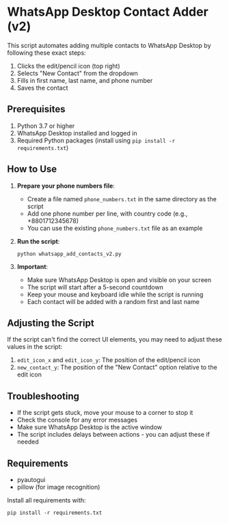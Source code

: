 # WhatsApp Desktop Contact Adder (v2)

This script automates adding multiple contacts to WhatsApp Desktop by following these exact steps:
1. Clicks the edit/pencil icon (top right)
2. Selects "New Contact" from the dropdown
3. Fills in first name, last name, and phone number
4. Saves the contact

## Prerequisites

1. Python 3.7 or higher
2. WhatsApp Desktop installed and logged in
3. Required Python packages (install using `pip install -r requirements.txt`)

## How to Use

1. **Prepare your phone numbers file**:
   - Create a file named `phone_numbers.txt` in the same directory as the script
   - Add one phone number per line, with country code (e.g., +8801712345678)
   - You can use the existing `phone_numbers.txt` file as an example

2. **Run the script**:
   ```
   python whatsapp_add_contacts_v2.py
   ```

3. **Important**:
   - Make sure WhatsApp Desktop is open and visible on your screen
   - The script will start after a 5-second countdown
   - Keep your mouse and keyboard idle while the script is running
   - Each contact will be added with a random first and last name

## Adjusting the Script

If the script can't find the correct UI elements, you may need to adjust these values in the script:

1. `edit_icon_x` and `edit_icon_y`: The position of the edit/pencil icon
2. `new_contact_y`: The position of the "New Contact" option relative to the edit icon

## Troubleshooting

- If the script gets stuck, move your mouse to a corner to stop it
- Check the console for any error messages
- Make sure WhatsApp Desktop is the active window
- The script includes delays between actions - you can adjust these if needed

## Requirements

- pyautogui
- pillow (for image recognition)

Install all requirements with:
```
pip install -r requirements.txt
```
